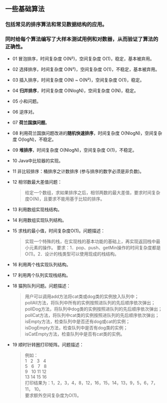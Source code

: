 ## 一些基础算法
### 包括常见的排序算法和常见数据结构的应用。
### 同时给每个算法编写了大样本测试用例和对数器，从而验证了算法的正确性。

- 01 冒泡排序，时间复杂度 O(N²)，空间复杂度 O(1)，稳定，基本被弃用。

- 02 选择排序，时间复杂度 O(N²)，空间复杂度 O(1)，不稳定，基本被弃用。

- 03 插入排序，时间复杂度 O(N) ~ O(N²)，空间复杂度 O(1)，稳定。

- 04 **归并排序**，时间复杂度 O(NlogN)，空间复杂度 O(N)，稳定。

- 05 小和问题。

- 06 逆序对。

- 07 **荷兰国旗问题**。

- 08 利用荷兰国旗问题改进的**随机快速排序**，时间复杂度 O(NlogN)，空间复杂度 O(logN)，不稳定。

- 09 **堆排序**，时间复杂度 O(NlogN)，空间复杂度 O(1)，不稳定。

- 10 Java中比较器的实现。

- 11 非比较排序：桶排序之计数排序 (参与排序的数字必须是非负数)。

- 12 相邻数最大差值问题：

  > 给定一个数组，求如果排序之后，相邻两数的最大差值，要求时间复杂度O(N)，且要求不能用基于比较的排序。

- 13 利用数组实现栈结构。

- 14 利用数组实现队列结构。

- 15 求栈的最小值，时间复杂度O(1)。问题描述：
  > 实现一个特殊的栈，在实现栈的基本功能的基础上，再实现返回栈中最小元素的操作。
  要求：1．pop、push、getMin操作的时间复杂度都是O(1)。2．设计的栈类型可以使用现成的栈结构。
  
- 16 利用两个栈实现队列结构。

- 17 利用两个队列实现栈结构。

- 18 猫狗队列问题。问题描述：
  > 用户可以调用add方法将cat类或dog类的实例放入队列中；</br>
  pollAll方法，将队列中所有的实例按照进队列的先后顺序依次弹出；</br>
  pollDog方法，将队列中dog类的实例按照进队列的先后顺序依次弹出；</br>
  pollCat方法，将队列中cat类的实例按照进队列的先后顺序依次弹出；</br>
  isEmpty方法，检查队列中是否还有dog或cat的实例； </br>
  isDogEmpty方法，检查队列中是否有dog类的实例；</br>
  isCatEmpty方法，检查队列中是否有cat类的实例。
  
- 19 顺时针转圈打印矩阵。问题描述：
  > 例如：</br>1&nbsp;&nbsp;&nbsp;2&nbsp;&nbsp;&nbsp;3&nbsp;&nbsp;&nbsp;4</br>5&nbsp;&nbsp;&nbsp;6&nbsp;&nbsp;&nbsp;7&nbsp;&nbsp;&nbsp;8</br>9&nbsp;&nbsp;&nbsp;10 11 12</br>13 14 15 16</br>打印结果为：1，2，3，4，8，12，16，15，14，13，9，5，6，7，11， 10。</br>
  要求额外空间复杂度为O(1)。
